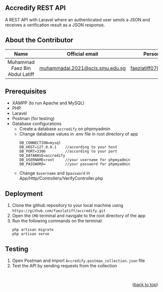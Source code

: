 <a id="readme-top"></a>

## Accredify REST API
<p>
A REST API with Laravel where an authenticated user sends a JSON and receives a verification result as a JSON response.
</p>

## About the Contributor

| Name | Official email | Personal email |
| :--: | :------------: | :------------: |
| Muhammad Faez Bin Abdul Latiff | muhammadal.2021@scis.smu.edu.sg | faezlatiff0706@gmail.com |

## Prerequisites
* XAMPP (to run Apache and MySQL)
* PHP
* Laravel
* Postman (for testing)
* Database configurations
    * Create a database ```accredify``` on phpmyadmin
    * Change database values in .env file in root directory of app
        ```
        DB_CONNECTION=mysql
        DB_HOST=127.0.0.1    //according to your host
        DB_PORT=3306         //according to your port
        DB_DATABASE=accredify
        DB_USERNAME=root     //your username for phpmyadmin
        DB_PASSWORD=         //your password for phpmyadmin
        ```
    * Change ```$username``` and ```$password``` in App/Http/Controllers/VerifyController.php

## Deployment
1. Clone the github repository to your local machine using `https://github.com/faezlatiff/accredify.git`
2. Open the ```CMD``` terminal and navigate to the root directory of the app
3. Run the following commands on the terminal:
    ```
    php artisan migrate
    php artisan serve
    ```
## Testing
1. Open Postman and import ```Accredify.postman_collection.json``` file
2. Test the API by sending requests from the collection

<br/>

<p align="right">(<a href="#readme-top">back to top</a>)</p>
